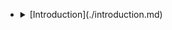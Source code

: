 <ul>
    <li><details><summary>[Introduction](./introduction.md)</summary>

        <ul>
            <li>[Glossary](./definitions)</li>
        </ul>
    </details></li>
    <li><details><summary>[Quick start](./quick-start-guide.md)</summary>

        <ul>
            <li>[Setting up a sender domain](./quick-sender-domain-guide.md)</li>
            <li>[Setting up a database](./quick-database-guide.md)</li>
            <li>[Your first mailing](./quick-mailing-guide.md)</li>
        </ul>
    </details></li>
    <li><details><summary>[Database management](./database-introduction.md)</summary>

        <ul>
            <li>[Fields and collections](./database-fields-and-collections.md)</li>
            <li>[Unsubscribe behaviour](./database-unsubscribe-behavior.md)</li>
            <li>[Importing profiles](./database-import.md)</li>
            <li>[Exporting profiles](./database-export.md)</li>
            <li>[Privacy](./privacy.md)</li>
            <li>[Restrictions](./database-restrictions.md)</li>
        </ul>
    </details></li>
    <li><details><summary>[Selections and miniselections](./selections-introduction.md)</summary>

        <ul>
            <li>[Management options for selections](./selections-settings.md)</li>
            <li>[Rules and conditions](./selections-conditions.md)</li>
            <li>[Optimizing selections](./selections-optimization.md)</li>
        </ul>
    </details></li>
    <li><details><summary>[Templates](./templates.md)</summary>

        <ul>
            <li>[Videos and GIFs](./templates-video-gif.md)</li>
            <li>[Litmus](./litmus.md)</li>
        </ul>
    </details></li>
    <li><details><summary>[Automation](./automation)</summary>

        <ul>
            <li>[Personalization](./personalization.md)</li>
            <li>[Follow-ups](./database-follow-ups.md)</li>
            <li>[Selections](./selections-introduction.md)</li>
            <li>[Data-scripts](./data-object.md)</li>
        </ul>
    </details></li>
    <li><details><summary>[Statistics](./statistics)</summary>

        <ul>
            <li>[Results of a mailing](./statistics-mailing)</li>
            <li>[Exporting statistics](./statistics-export)</li>
            <li>[Logfiles](./logfiles-ms)</li>
        </ul>
    </details></li>
    <li><details><summary>[API documentation](./apis.md)</summary>

        <ul>
            <li>[REST API v2](./restv2/rest-api.md)</li>
            <li>[REST API v1](./restv1/rest-api.md)</li>
            <li>[WebHooks](./webhooks.md)</li>
            <li>[SOAP API](./soap-api-documentation)</li>
        </ul>
    </details></li>
    <li><details><summary>[Tips, tricks and background](./tips-and-tricks)</summary>

        <ul>
            <li>[Accounts and users](./accounts-and-users.md)</li>
            <li>[License and billing](./license-and-billing)</li>
            <li>[Sender reputation](./sender-reputation)</li>
            <li>[Sender domains](./sender-domains)</li>
            <li>[Headers](./headers)</li>
        </ul>
    </details></li>
    <li><details><summary>[Publisher only features](./publisher-only)</summary>

        <ul>
            <li>[Mobile mailings](./mobile-mailing)</li>
            <li>[Surveys](./surveys)</li>
            <li>[Websites](./websites)</li>
            <li>[Web forms](./webforms)</li>
            <li>[Styling](./emailings-publisher-styling)</li>
            <li>[RSS and ATOM feeds](./rss-and-atom-feeds)</li>
            <li>[Advanced options](./advanced-options)</li>
        </ul>
    </details></li>
</ul>
